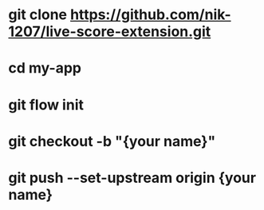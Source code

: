 # git clone https://github.com/nik-1207/live-score-extension.git
# cd my-app
# git flow init
# git checkout -b "{your name}"
# git push --set-upstream origin {your name}
